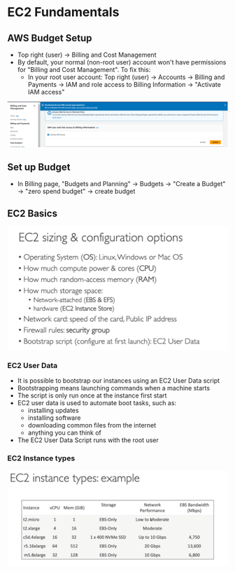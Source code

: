 # EC2 Fundamentals

## AWS Budget Setup

* Top right (user) -> Billing and Cost Management
* By default, your normal (non-root user) account won't have permissions for "Billing and Cost Management". To fix this:
    * In your root user account: Top right (user) -> Accounts -> Billing and Payments -> IAM and role access to Billing Information -> "Activate IAM access"
<img src="./img/5_EC2/1.png">



## Set up Budget

* In Billing page, "Budgets and Planning" -> Budgets -> "Create a Budget" -> "zero spend budget" -> create budget

## EC2 Basics

<img src="./img/5_EC2/2.png">

### EC2 User Data
* It is possible to bootstrap our instances using an EC2 User Data script
* Bootstrapping means launching commands when a machine starts
* The script is only run once at the instance first start
* EC2 user data is used to automate boot tasks, such as:
    * installing updates
    * installing software
    * downloading common files from the internet
    * anything you can think of
* The EC2 User Data Script runs with the root user

### EC2 Instance types

<img src="./img/5_EC2/3.png">


